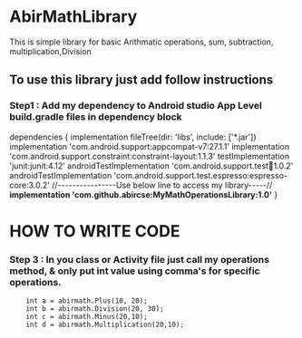 # AbirMathLibrary
This is simple library for basic Arithmatic operations, sum, subtraction, multiplication,Division

## To use this library just add follow instructions

### Step1 : Add my dependency to Android studio App Level build.gradle files in dependency block

dependencies {
    implementation fileTree(dir: 'libs', include: ['*.jar'])
    implementation 'com.android.support:appcompat-v7:27.1.1'
    implementation 'com.android.support.constraint:constraint-layout:1.1.3'
    testImplementation 'junit:junit:4.12'
    androidTestImplementation 'com.android.support.test:runner:1.0.2'
    androidTestImplementation 'com.android.support.test.espresso:espresso-core:3.0.2'
    //----------------Use below line to access my library-----//
    **implementation 'com.github.abircse:MyMathOperationsLibrary:1.0'**
}

# HOW TO WRITE CODE
### Step 3 : In you class or Activity file just call my operations method, & only put int value using comma's for specific operations.
      
  
        int a = abirmath.Plus(10, 20);
        int b = abirmath.Division(20, 30);
        int c = abirmath.Minus(20,10);
        int d = abirmath.Multiplication(20,10);

